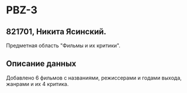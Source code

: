 # PBZ-3
## 821701, Никита Ясинский.
Предметная область "Фильмы и их критики".

## Описание данных
Добавлено 6 фильмов с названиями, режиссерами и годами выхода, жанрами и их 4 критика.